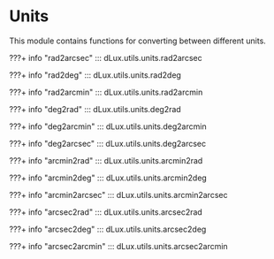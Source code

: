 # Units

This module contains functions for converting between different units.

???+ info "rad2arcsec"
    ::: dLux.utils.units.rad2arcsec

???+ info "rad2deg"
    ::: dLux.utils.units.rad2deg

???+ info "rad2arcmin"
    ::: dLux.utils.units.rad2arcmin

???+ info "deg2rad"
    ::: dLux.utils.units.deg2rad

???+ info "deg2arcmin"
    ::: dLux.utils.units.deg2arcmin

???+ info "deg2arcsec"
    ::: dLux.utils.units.deg2arcsec

???+ info "arcmin2rad"
    ::: dLux.utils.units.arcmin2rad

???+ info "arcmin2deg"
    ::: dLux.utils.units.arcmin2deg

???+ info "arcmin2arcsec"
    ::: dLux.utils.units.arcmin2arcsec

???+ info "arcsec2rad"
    ::: dLux.utils.units.arcsec2rad

???+ info "arcsec2deg"
    ::: dLux.utils.units.arcsec2deg

???+ info "arcsec2arcmin"
    ::: dLux.utils.units.arcsec2arcmin
